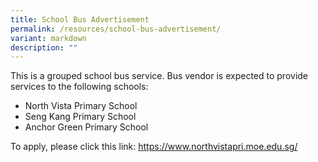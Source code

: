 ```yaml
---
title: School Bus Advertisement
permalink: /resources/school-bus-advertisement/
variant: markdown
description: ""
---
```

This is a grouped school bus service. Bus vendor is expected to provide services to the following schools: 
* North Vista Primary School
* Seng Kang Primary School
* Anchor Green Primary School

To apply, please click this link: <a href="https://www.northvistapri.moe.edu.sg/" target="_blank">https://www.northvistapri.moe.edu.sg/</a>